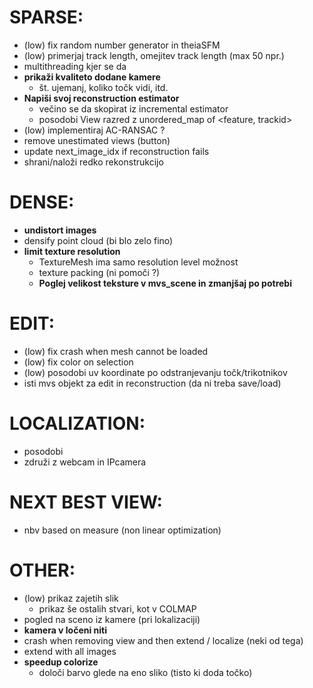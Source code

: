 
# SPARSE:
- (low) fix random number generator in theiaSFM
- (low) primerjaj track length, omejitev track length (max 50 npr.)
- multithreading kjer se da
- **prikaži kvaliteto dodane kamere**
    - št. ujemanj, koliko točk vidi, itd.
- **Napiši svoj reconstruction estimator**
    - večino se da skopirat iz incremental estimator
    - posodobi View razred z unordered_map of <feature, trackid>
- (low) implementiraj AC-RANSAC ?
- remove unestimated views (button)
- update next_image_idx if reconstruction fails
- shrani/naloži redko rekonstrukcijo

# DENSE:
- **undistort images**
- densify point cloud (bi blo zelo fino)
- **limit texture resolution**
    - TextureMesh ima samo resolution level možnost
    - texture packing (ni pomoči ?)
    - **Poglej velikost teksture v mvs_scene in zmanjšaj po potrebi**

# EDIT:
- (low) fix crash when mesh cannot be loaded
- (low) fix color on selection
- (low) posodobi uv koordinate po odstranjevanju točk/trikotnikov
- isti mvs objekt za edit in reconstruction (da ni treba save/load)

# LOCALIZATION:
- posodobi
- združi z webcam in IPcamera

# NEXT BEST VIEW:
- nbv based on measure (non linear optimization)

# OTHER:
- (low) prikaz zajetih slik
    - prikaz še ostalih stvari, kot v COLMAP
- pogled na sceno iz kamere (pri lokalizaciji)
- **kamera v ločeni niti**
- crash when removing view and then extend / localize (neki od tega)
- extend with all images
- **speedup colorize**
    - določi barvo glede na eno sliko (tisto ki doda točko)
